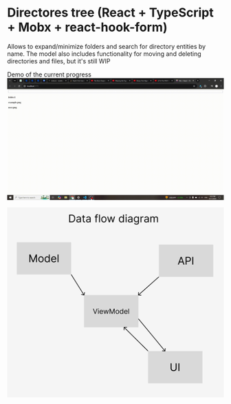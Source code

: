 # Directores tree (React + TypeScript + Mobx + react-hook-form)

Allows to expand/minimize folders and search for directory entities by name.
The model also includes functionality for moving and deleting directories and files, but it's still WIP

Demo of the current progress
![Demo](/public/DirectoriesTree%20demo.gif)

![Data flow diagram](/public/data%20flow%20diagram.png)

